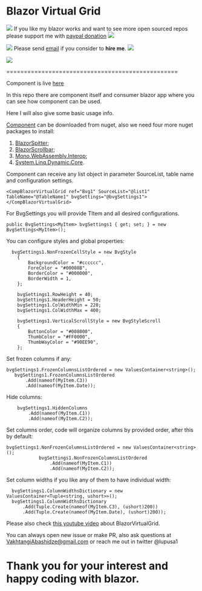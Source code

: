 # Blazor Virtual Grid

![](https://placehold.it/15/4747d1/000000?text=+) 
If you like my blazor works and want to see more open sourced repos please support me with [paypal donation](https://www.paypal.me/VakhtangiAbashidze/10)
![](https://placehold.it/15/4747d1/000000?text=+) 

![](https://placehold.it/15/00e600/000000?text=+) 
Please send [email](mailto:VakhtangiAbashidze@gmail.com) if you consider to **hire me**.
![](https://placehold.it/15/00e600/000000?text=+)     


![](https://placehold.it/15/ffffff/000000?text=+)  


=================================================

Component is live [here](https://lupblazordemos.z13.web.core.windows.net/PageVirtualGrid)

In this repo there are component itself and consumer blazor app where you can see how component can be used.

Here I will also give some basic usage info.

[Component](https://www.nuget.org/packages/BlazorVirtualGridComponent/) can be downloaded from nuget, also we need four more nuget packages to install:
1. [BlazorSpitter](https://www.nuget.org/packages/BlazorSplitterComponent/);
2. [BlazorScrollbar](https://www.nuget.org/packages/BlazorScrollbarComponent/);
3. [Mono.WebAssembly.Interop](https://www.nuget.org/packages/Mono.WebAssembly.Interop);
4. [System.Linq.Dynamic.Core](https://www.nuget.org/packages/System.Linq.Dynamic.Core/).


Component can receive any list object in parameter SourceList, table name and configuration settings.

`<CompBlazorVirtualGrid ref="Bvg1" SourceList="@list1" TableName="@TableName1" bvgSettings="@bvgSettings1"></CompBlazorVirtualGrid>`

For BvgSettings you will provide TItem and all desired configurations.

`public BvgSettings<MyItem> bvgSettings1 { get; set; } = new BvgSettings<MyItem>();`

You can configure styles and global properties:

```
  bvgSettings1.NonFrozenCellStyle = new BvgStyle
    {
        BackgroundColor = "#cccccc",
        ForeColor = "#00008B",
        BorderColor = "#000000",
        BorderWidth = 1,
    };

    bvgSettings1.RowHeight = 40;
    bvgSettings1.HeaderHeight = 50;
    bvgSettings1.ColWidthMin = 220;
    bvgSettings1.ColWidthMax = 400;

    bvgSettings1.VerticalScrollStyle = new BvgStyleScroll
    {
        ButtonColor = "#008000",
        ThumbColor = "#FF0000",
        ThumbWayColor = "#90EE90",
    };
```

Set frozen columns if any:
 ```
bvgSettings1.FrozenColumnsListOrdered = new ValuesContainer<string>();
    bvgSettings1.FrozenColumnsListOrdered
        .Add(nameof(MyItem.C3))
        .Add(nameof(MyItem.Date));
```

Hide columns:
```
    bvgSettings1.HiddenColumns
        .Add(nameof(MyItem.C1))
        .Add(nameof(MyItem.C2));
```

Set columns order, code will organize columns by provided order, after this by default:
```
bvgSettings1.NonFrozenColumnsListOrdered = new ValuesContainer<string>();
            bvgSettings1.NonFrozenColumnsListOrdered
                .Add(nameof(MyItem.C1))
                .Add(nameof(MyItem.C2));
```

Set column widths if you like any of them to have individual width:
```
  bvgSettings1.ColumnWidthsDictionary = new ValuesContainer<Tuple<string, ushort>>();
  bvgSettings1.ColumnWidthsDictionary
      .Add(Tuple.Create(nameof(MyItem.C3), (ushort)200))
      .Add(Tuple.Create(nameof(MyItem.Date), (ushort)200));
```

Please also check [this youtube video](https://www.youtube.com/watch?v=UDylcERISeY) about BlazorVirtualGrid.

You can always open new issue or make PR, also ask questions at VakhtangiAbashidze@gmail.com or reach me out in twitter @lupusa1

# Thank you for your interest and happy coding with blazor.




          


